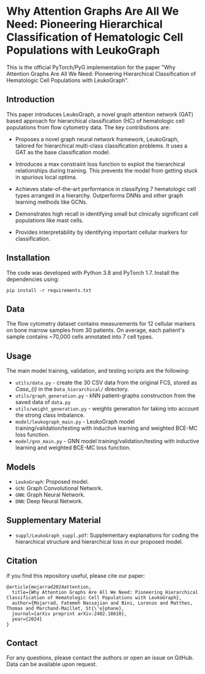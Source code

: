 # Why Attention Graphs Are All We Need: Pioneering Hierarchical Classification of Hematologic Cell Populations with LeukoGraph

This is the official PyTorch/PyG implementation for the paper "Why Attention Graphs Are All We Need: Pioneering Hierarchical Classification of Hematologic Cell Populations with LeukoGraph".

## Introduction

This paper introduces LeukoGraph, a novel graph attention network (GAT) based approach for hierarchical classification (HC) of hematologic cell populations from flow cytometry data. The key contributions are:

- Proposes a novel graph neural network framework, LeukoGraph, tailored for hierarchical multi-class classification problems. It uses a GAT as the base classification model.

- Introduces a max constraint loss function to exploit the hierarchical relationships during training. This prevents the model from getting stuck in spurious local optima.

- Achieves state-of-the-art performance in classifying 7 hematologic cell types arranged in a hierarchy. Outperforms DNNs and other graph learning methods like GCNs.

- Demonstrates high recall in identifying small but clinically significant cell populations like mast cells.

- Provides interpretability by identifying important cellular markers for classification.

## Installation

The code was developed with Python 3.8 and PyTorch 1.7. Install the dependencies using:

```
pip install -r requirements.txt
```

## Data

The flow cytometry dataset contains measurements for 12 cellular markers on bone marrow samples from 30 patients. On average, each patient's sample contains ~70,000 cells annotated into 7 cell types.

## Usage

The main model training, validation, and testing scripts are the following:

- `utils/data.py` - create the 30 CSV data from the original FCS, stored as *Case_{i}* in the `Data_hierarchical/` directory.
- `utils/graph_generation.py` - kNN patient-graphs construction from the saved data of `data.py`
- `utils/weight_generation.py` - weights generation for taking into account the strong class imbalance.
- `model/leukograph_main.py` - LeukoGraph model training/validation/testing with inductive learning and weighted BCE-MC loss function.
- `model/gnn_main.py` - GNN model training/validation/testing with inductive learning and weighted BCE-MC loss function.

## Models

- `LeukoGraph`: Proposed model. 
- `GCN`: Graph Convolutional Network.
- `GNN`: Graph Neural Network.  
- `DNN`: Deep Neural Network.

## Supplementary Material
- `suppl/LeukoGraph_suppl.pdf`: Supplementary explanations for coding the hierarchical structure and hierarchical loss in our proposed model. 

## Citation

If you find this repository useful, please cite our paper:

```
@article{mojarrad2024attention,
  title={Why Attention Graphs Are All We Need: Pioneering Hierarchical Classification of Hematologic Cell Populations with LeukoGraph},
  author={Mojarrad, Fatemeh Nassajian and Bini, Lorenzo and Matthes, Thomas and Marchand-Maillet, St{\'e}phane},
  journal={arXiv preprint arXiv:2402.18610},
  year={2024}
}
```

## Contact

For any questions, please contact the authors or open an issue on GitHub. Data can be available upon request.
